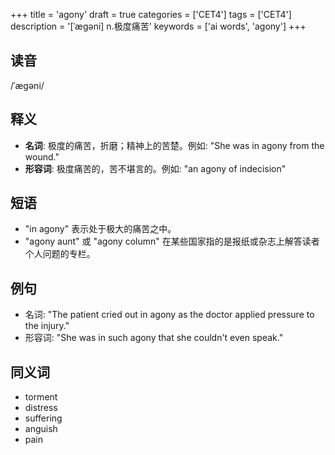 +++
title = 'agony'
draft = true
categories = ['CET4']
tags = ['CET4']
description = '[ˈægəni] n.极度痛苦'
keywords = ['ai words', 'agony']
+++

## 读音
/ˈæɡəni/

## 释义
- **名词**: 极度的痛苦，折磨；精神上的苦楚。例如: "She was in agony from the wound."
- **形容词**: 极度痛苦的，苦不堪言的。例如: "an agony of indecision"

## 短语
- "in agony" 表示处于极大的痛苦之中。
- "agony aunt" 或 "agony column" 在某些国家指的是报纸或杂志上解答读者个人问题的专栏。

## 例句
- 名词: "The patient cried out in agony as the doctor applied pressure to the injury."
- 形容词: "She was in such agony that she couldn't even speak."

## 同义词
- torment
- distress
- suffering
- anguish
- pain
